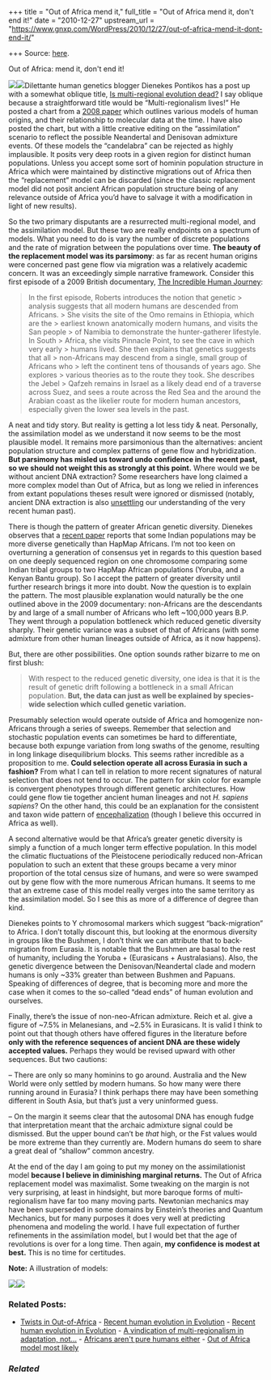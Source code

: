 +++
title = "Out of Africa mend it,"
full_title = "Out of Africa mend it, don't end it!"
date = "2010-12-27"
upstream_url = "https://www.gnxp.com/WordPress/2010/12/27/out-of-africa-mend-it-dont-end-it/"

+++
Source: [here](https://www.gnxp.com/WordPress/2010/12/27/out-of-africa-mend-it-dont-end-it/).

Out of Africa: mend it, don't end it!

[![](https://i0.wp.com/blogs.discovermagazine.com/gnxp/files/2010/12/fourmodels1.png?resize=366%2C382)![](https://i0.wp.com/blogs.discovermagazine.com/gnxp/files/2010/12/fourmodels1.png?resize=366%2C382)](https://i0.wp.com/blogs.discovermagazine.com/gnxp/files/2010/12/fourmodels1.png)Dilettante human genetics blogger Dienekes Pontikos has a post up with a somewhat oblique title, [Is multi-regional evolution dead?](https://dienekes.blogspot.com/2010/12/is-multi-regional-evolution-dead.html) I say oblique because a straightforward title would be “Multi-regionalism lives!” He posted a chart from a [2008 paper](http://www.nature.com/embor/journal/v9/n1s/full/embor200864.html) which outlines various models of human origins, and their relationship to molecular data at the time. I have also posted the chart, but with a little creative editing on the “assimilation” scenario to reflect the possible Neandertal and Denisovan admixture events. Of these models the “candelabra” can be rejected as highly implausible. It posits very deep roots in a given region for distinct human populations. Unless you accept some sort of hominin population structure in Africa which were maintained by distinctive migrations out of Africa then the “replacement” model can be discarded (since the classic replacement model did not posit ancient African population structure being of any relevance outside of Africa you’d have to salvage it with a modification in light of new results).

So the two primary disputants are a resurrected multi-regional model, and the assimilation model. But these two are really endpoints on a spectrum of models. What you need to do is vary the number of discrete populations and the rate of migration between the populations over time. **The beauty of the replacement model was its parsimony**: as far as recent human origins were concerned past gene flow via migration was a relatively academic concern. It was an exceedingly simple narrative framework. Consider this first episode of a 2009 British documentary, [The Incredible Human Journey](https://en.wikipedia.org/wiki/The_Incredible_Human_Journey):

> In the first episode, Roberts introduces the notion that genetic > analysis suggests that all modern humans are descended from Africans. > She visits the site of the Omo remains in Ethiopia, which are the > earliest known anatomically modern humans, and visits the San people > of Namibia to demonstrate the hunter-gatherer lifestyle. In South > Africa, she visits Pinnacle Point, to see the cave in which very early > humans lived. She then explains that genetics suggests that all > non-Africans may descend from a single, small group of Africans who > left the continent tens of thousands of years ago. She explores > various theories as to the route they took. She describes the Jebel > Qafzeh remains in Israel as a likely dead end of a traverse across Suez, and sees a route across the Red Sea and the around the Arabian coast as the likelier route for modern human ancestors, especially given the lower sea levels in the past.

A neat and tidy story. But reality is getting a lot less tidy & neat. Personally, the assimilation model as we understand it now seems to be the most plausible model. It remains more parsimonious than the alternatives: ancient population structure and complex patterns of gene flow and hybridization. **But parsimony has misled us toward undo confidence in the recent past, so we should not weight this as strongly at this point.** Where would we be without ancient DNA extraction? Some researchers have long claimed a more complex model than Out of Africa, but as long we relied in inferences from extant populations theses result were ignored or dismissed (notably, ancient DNA extraction is also [unsettling](http://blogs.discovermagazine.com/gnxp/2010/11/european-man-of-many-faces-cain-vs-abel/) our understanding of the very recent human past).

There is though the pattern of greater African genetic diversity. Dienekes observes that a [recent paper](http://blogs.discovermagazine.com/gnxp/2010/11/we-were-all-africans-before-the-intermission/) reports that some Indian populations may be more diverse genetically than HapMap Africans. I’m not too keen on overturning a generation of consensus yet in regards to this question based on one deeply sequenced region on one chromosome comparing some Indian tribal groups to two HapMap African populations (Yoruba, and a Kenyan Bantu group). So I accept the pattern of greater diversity until further research brings it more into doubt. Now the question is to explain the pattern. The most plausible explanation would naturally be the one outlined above in the 2009 documentary: non-Africans are the descendants by and large of a small number of Africans who left \~100,000 years B.P. They went through a population bottleneck which reduced genetic diversity sharply. Their genetic variance was a subset of that of Africans (with some admixture from other human lineages outside of Africa, as it now happens).

But, there are other possibilities. One option sounds rather bizarre to me on first blush:

> With respect to the reduced genetic diversity, one idea is that it is the result of genetic drift following a bottleneck in a small African population. **But, the data can just as well be explained by species-wide selection which culled genetic variation.**

Presumably selection would operate outside of Africa and homogenize non-Africans through a series of sweeps. Remember that selection and stochastic population events can sometimes be hard to differentiate, because both expunge variation from long swaths of the genome, resulting in long linkage disequilibrium blocks. This seems rather incredible as a proposition to me. **Could selection operate all across Eurasia in such a fashion?** From what I can tell in relation to more recent signatures of natural selection that does not tend to occur. The pattern for skin color for example is convergent phenotypes through different genetic architectures. How could gene flow tie together ancient human lineages and not *H. sapiens sapiens*? On the other hand, this could be an explanation for the consistent and taxon wide pattern of [encephalization](http://www.genetic-inference.co.uk/blog/2010/04/crunching-the-data-on-human-brain-evolution/) (though I believe this occurred in Africa as well).

A second alternative would be that Africa’s greater genetic diversity is simply a function of a much longer term effective population. In this model the climatic fluctuations of the Pleistocene periodically reduced non-African population to such an extent that these groups became a very minor proportion of the total census size of humans, and were so were swamped out by gene flow with the more numerous African humans. It seems to me that an extreme case of this model really verges into the same territory as the assimilation model. So I see this as more of a difference of degree than kind.

Dienekes points to Y chromosomal markers which suggest “back-migration” to Africa. I don’t totally discount this, but looking at the enormous diversity in groups like the Bushmen, I don’t think we can attribute that to back-migration from Eurasia. It is notable that the Bushmen are basal to the rest of humanity, including the Yoruba + (Eurasicans + Australasians). Also, the genetic divergence between the Denisovan/Neandertal clade and modern humans is only \~33% greater than between Bushmen and Papuans. Speaking of differences of degree, that is becoming more and more the case when it comes to the so-called “dead ends” of human evolution and ourselves.

Finally, there’s the issue of non-neo-African admixture. Reich et al. give a figure of \~7.5% in Melanesians, and \~2.5% in Eurasicans. It is valid I think to point out that though others have offered figures in the literature before **only with the reference sequences of ancient DNA are these widely accepted values.** Perhaps they would be revised upward with other sequences. But two cautions:

– There are only so many hominins to go around. Australia and the New World were only settled by modern humans. So how many were there running around in Eurasia? I think perhaps there may have been something different in South Asia, but that’s just a very uninformed guess.

– On the margin it seems clear that the autosomal DNA has enough fudge that interpretation meant that the archaic admixture signal could be dismissed. But the upper bound can’t be *that* high, or the Fst values would be more extreme than they currently are. Modern humans do seem to share a great deal of “shallow” common ancestry.

At the end of the day I am going to put my money on the assimilationist model **because I believe in diminishing marginal returns.** The Out of Africa replacement model was maximalist. Some tweaking on the margin is not very surprising, at least in hindsight, but more baroque forms of multi-regionalism have far too many moving parts. Newtonian mechanics may have been superseded in some domains by Einstein’s theories and Quantum Mechanics, but for many purposes it does very well at predicting phenomena and modeling the world. I have full expectation of further refinements in the assimilation model, but I would bet that the age of revolutions is over for a long time. Then again, **my confidence is modest at best.** This is no time for certitudes.

**Note:** A illustration of models:

[![](https://i0.wp.com/blogs.discovermagazine.com/gnxp/files/2010/12/assimfinal.png?resize=600%2C467)![](https://i0.wp.com/blogs.discovermagazine.com/gnxp/files/2010/12/assimfinal.png?resize=600%2C467)](https://i0.wp.com/blogs.discovermagazine.com/gnxp/files/2010/12/assimfinal.png)

### Related Posts:

- [Twists in
  Out-of-Africa](https://www.gnxp.com/WordPress/2009/03/23/twists-in-out-of-africa/) - [Recent human evolution in
  Evolution](https://www.gnxp.com/WordPress/2007/06/16/recent-human-evolution-in-evolution/) - [Recent human evolution in
  Evolution](https://www.gnxp.com/WordPress/2007/06/16/recent-human-evolution-in-evolution/) - [A vindication of multi-regionalism in adaptation,
  not…](https://www.gnxp.com/WordPress/2014/07/03/a-vindication-of-multi-regionalism-in-adaptation-not-ancestry/) - [Africans aren't pure humans
  either](https://www.gnxp.com/WordPress/2011/09/05/africans-arent-pure-humans-either/) - [Out of Africa model most
  likely](https://www.gnxp.com/WordPress/2007/10/31/out-of-africa-model-most-likely/)

### *Related*

[](https://www.addtoany.com/add_to/facebook?linkurl=https%3A%2F%2Fwww.gnxp.com%2FWordPress%2F2010%2F12%2F27%2Fout-of-africa-mend-it-dont-end-it%2F&linkname=Out%20of%20Africa%3A%20mend%20it%2C%20don%27t%20end%20it%21 "Facebook")[](https://www.addtoany.com/add_to/twitter?linkurl=https%3A%2F%2Fwww.gnxp.com%2FWordPress%2F2010%2F12%2F27%2Fout-of-africa-mend-it-dont-end-it%2F&linkname=Out%20of%20Africa%3A%20mend%20it%2C%20don%27t%20end%20it%21 "Twitter")[](https://www.addtoany.com/add_to/email?linkurl=https%3A%2F%2Fwww.gnxp.com%2FWordPress%2F2010%2F12%2F27%2Fout-of-africa-mend-it-dont-end-it%2F&linkname=Out%20of%20Africa%3A%20mend%20it%2C%20don%27t%20end%20it%21 "Email")[](https://www.addtoany.com/share)
